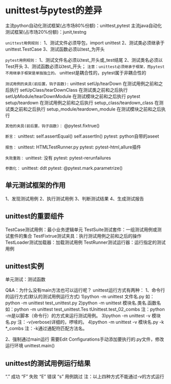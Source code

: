 # **unittest与pytest的差异**

主流python自动化测试框架(占市场80%份额)：unittest,pytest
主流java自动化测试框架(占市场20%份额)：junit,testng

`unittest用例规则：`
1、测试文件必须导包，import unittest
2、测试类必须继承于unittest.TestCase
3、测试函数必须以test_为开头

`pytest用例规则：`
1、测试文件名必须以test_开头或_test结尾
2、测试类名必须以Test开头
3、测试函数必须以test_开头；
`注意：unittest必须继承于框架，而pytest不用继承于框架是单独独立的。`
unittest是耦合性的，pytest属于非耦合性的

`测试用例的夹具(前后置，钩子函数):`
unittest
setUp/tearDown    在测试用例之前和之后执行
setUpClass/tearDownClass  在测试类之前和之后执行
setUpModule/tearDownModule    在测试模块之前和之后执行
pytest
setup/teardown    在测试用例之前和之后执行
setup_class/teardown_class  在测试类之前和之后执行
setup_module/teardown_module    在测试模块之前和之后执行

`其他的夹具(前后置，钩子函数)：`
@pytest.fixtrue()

`断言：`
unittest:
self.assertEqual()
self.assertIn()
pytest:
python自带的aseet

`报告：`
unittest:
HTMLTestRunner.py
pytest:
pytest-html,allure插件

`失败重跑：`
unittest:
没有
pytest:
pytest-rerunfailures

`参数化：`
unittest:
ddt
pytest:
@pytest.mark.parametrize()

## 单元测试框架的作用
1、发现测试用例
2、执行测试用例
3、判断测试结果
4、生成测试报告

## unittest的重要组件
TestCase测试用例：最小业务逻辑单元
TestSuite测试套件：一组测试用例或测试套件的集合
TestFixtrue测试夹具：执行测试用例之前和之后的操作
TestLoader测试加载器：加载测试用例
TestRunner测试运行器：运行指定的测试用例

## unittest实例
单元测试：测试函数

Q&A：为什么没有main方法也可以运行呢？
unittest运行方式有两种：
1、命令行的运行方式(默认的测试用例运行方式)
    1)python -m unittest 文件名.py
    如：python -m unittest test_unittest.py
    2)python -m unittest 模块名.类名.函数名
    如：python -m unittest test_unittest.Tes
    tUnittest.test_02_combs
    注：python -m是以脚本（命令行）的方式来运行测试用例。
    3)python -m unittest -v 模块名.py
    注：-v(verbose)详细的，啰嗦的。
    4)python -m unittest -v 模块名.py -k *_combs
    注：-k通过通配符匹配方法名。
    
2、强制通过main运行
需要Edit Configurations手动添加要执行的.py文件，修改运行环境
unittest.main()

## unittest的测试用例运行结果
“.” 成功
“F” 失败
“E” 错误
“s” 用例跳过 
注：以上四种方式不能通过-v的方式运行


